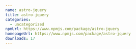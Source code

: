 ```yaml
---
name: astro-jquery
title: astro-jquery
categories:
  - uncategorized
npmUrl: https://www.npmjs.com/package/astro-jquery
homepageUrl: https://www.npmjs.com/package/astro-jquery
downloads: 17
---
```

